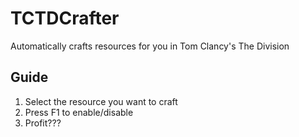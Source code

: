 # TCTDCrafter
Automatically crafts resources for you in Tom Clancy's The Division

## Guide
1. Select the resource you want to craft
2. Press F1 to enable/disable
3. Profit???
